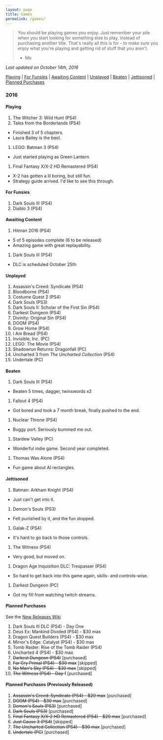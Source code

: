 ```yaml
---
layout: page
title: Games
permalink: /games/
---
```


> You should be playing games you enjoy. Just remember your pile when you start
> looking for something else to play, instead of purchasing another title. That's
> really all this is for - to make sure you enjoy what you're playing and getting
> rid of stuff that you aren't.
> - Me

*Last updated on October 14th, 2016*

[Playing][currently-playing] |
[For Funsies][for-fun] |
[Awaiting Content][awaiting-content] |
[Unplayed][unplayed] |
[Beaten][beaten] |
[Jettisoned][jettisoned] |
[Planned Purchases][planned-purchases]

### 2016

<a name='currently-playing'></a>

#### Playing

1. The Witcher 3: Wild Hunt (PS4)
1. Tales from the Borderlands (PS4)
  - Finished 3 of 5 chapters.
  - Laura Bailey is the best.
1. LEGO: Batman 3 (PS4)
  - Just started playing as Green Lantern.
1. Final Fantasy X/X-2 HD Remastered (PS4)
  - X-2 has gotten a lil boring, but still fun.
  - Strategy guide arrived. I'd like to see this through.

<a name='for-fun'></a>

#### For Funsies 

1. Dark Souls III (PS4)
1. Diablo 3 (PS4)

<a name='awaiting-content'></a>

#### Awaiting Content

1. Hitman 2016 (PS4)
  - 5 of 5 episodes complete (6 to be released)
  - Amazing game with great replayability.
1. Dark Souls III (PS4)
  - DLC is scheduled October 25th

<a name='unplayed'></a>

#### Unplayed

1. Assassin's Creed: Syndicate (PS4)
1. Bloodborne (PS4)
1. Costume Quest 2 (PS4)
1. Dark Souls (PS3)
1. Dark Souls II: Scholar of the First Sin (PS4)
1. Darkest Dungeon (PS4)
1. Divinity: Original Sin (PS4)
1. DOOM (PS4)
1. Grow Home (PS4)
1. I Am Bread (PS4)
1. Invisible, Inc. (PC)
1. LEGO: The Movie (PS4)
1. Shadowrun Returns: Dragonfall (PC)
1. Uncharted 3 from _The Uncharted Collection_ (PS4)
1. Undertale (PC)

<a name='beaten'></a>

#### Beaten

1. Dark Souls III (PS4)
  - Beaten 5 times, dagger, twinswords x2
1. Fallout 4 (PS4)
  - Got bored and took a 7 month break, finally pushed to the end.
1. Nuclear Throne (PS4)
  - Buggy port. Seriously bummed me out.
1. Stardew Valley (PC)
  - Wonderful indie game. Second year completed.
1. Thomas Was Alone (PS4)
  - Fun game about AI rectangles.

<a name='jettisoned'></a>

#### Jettisoned

1. Batman: Arkham Knight (PS4)
  - Just can't get into it.
1. Demon's Souls (PS3)
  - Felt punished by it, and the fun stopped.
1. Galak-Z (PS4)
  - It's hard to go back to those controls.
1. The Witness (PS4)
  - Very good, but moved on.
1. Dragon Age Inquisition DLC: Trespasser (PS4)
  - So hard to get back into this game again, skills- and controls-wise.
1. Darkest Dungeon (PC)
  - Got my fill from watching twitch streams.

<a name='planned-purchases'></a>

#### Planned Purchases 

See the [New Releases Wiki][new-releases]

1. Dark Souls III DLC (PS4) - Day One
1. Deus Ex: Mankind Divided (PS4) - $30 max
1. Dragon Quest Builders (PS4) - $30 max
1. Mirror's Edge: Catalyst (PS4) - $30 max
1. Tomb Raider: Rise of the Tomb Raider (PS4)
1. Uncharted 4 (PS4) - $30 max
1. ~~Darkest Dungeon (PS4)~~ [purchased]
1. ~~Far Cry Primal (PS4) - $30 max~~ [skipped]
1. ~~No Man's Sky (PS4) - $30 max~~ [skipped]
1. ~~The Witness (PS4) - Day 1~~ [purchased]

#### Planned Purchases (Previously Released)

1. ~~Assassin's Creed: Syndicate (PS4) - $20 max~~ [purchased]
1. ~~DOOM (PS4) - $30 max~~ [purchased]
1. ~~Demon's Souls (PS3)~~ [purchased]
1. ~~Dark Souls (PS3)~~ [purchased]
1. ~~Final Fantasy X/X-2 HD Remastered (PS4) - $20 max~~ [purchased]
1. ~~Just Cause 3 (PS4)~~ [skipped]
1. ~~The Uncharted Collection (PS4) - $30 max~~ [purchased]
1. ~~Undertale (PC)~~ [purchased]

[new-releases]: https://en.wikipedia.org/wiki/2016_in_video_gaming#Game_releases
[currently-playing]: #currently-playing
[awaiting-content]: #awaiting-content
[unplayed]: #unplayed
[beaten]: #beaten
[jettisoned]: #jettisoned
[for-fun]: #for-fun
[planned-purchases]: #planned-purchases
